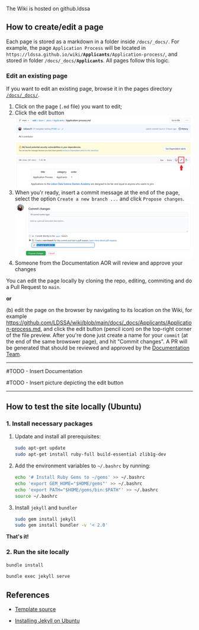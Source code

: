 
The Wiki is hosted on github.ldssa

## How to create/edit a page

Each page is stored as a markdown in a folder inside `/docs/_docs/`. For example, the page `Application Process` will be located in `https://ldssa.github.io/wiki/`**`Applicants`**`/Application-process/`, and stored in folder `/docs/_docs/`**`Applicants`**. All pages follow this logic.

### Edit an existing page

If you want to edit an existing page, browse it in the pages directory [`/docs/_docs/`](https://github.com/LDSSA/wiki/tree/main/docs/_docs).

1. Click on the page (`.md` file) you want to edit;
1. Click the edit button
![](docs/images/edit_page.png)
1. When you'r ready, insert a commit message at the end of the page, select the option `Create a new branch ...` and click `Propose changes`.
![](docs/images/propose_changes.png)
1. Someone from the Documentation AOR will review and approve your changes

You can edit the page locally by cloning the repo, editing, commiting and do a Pull Request to `main`.

**or**

(b) edit the page on the browser by navigating to its location on the Wiki, for example https://github.com/LDSSA/wiki/blob/main/docs/_docs/Applicants/Application-process.md, and click the edit button (pencil icon) on the top-right corner of the file preview. After you're done just create a name for your `commit` (at the end of the same browswer page), and hit "Commit changes". A PR will be generated that should be reviewed and approved by the [Documentation Team](https://github.com/orgs/LDSSA/teams/documentation).

---

#TODO - Insert Documentation

#TODO - Insert picture depicting the edit button

---

## How to test the site locally (Ubuntu)

### **1. Install necessary packages**

1. Update and install all prerequisites:

    ```bash
    sudo apt-get update
    sudo apt-get install ruby-full build-essential zlib1g-dev
    ```

1. Add the environment variables to `~/.bashrc` by running:

    ```bash
    echo '# Install Ruby Gems to ~/gems' >> ~/.bashrc
    echo 'export GEM_HOME="$HOME/gems"' >> ~/.bashrc
    echo 'export PATH="$HOME/gems/bin:$PATH"' >> ~/.bashrc
    source ~/.bashrc
    ```

1. Install `jekyll` and `bundler`

    ```bash
    sudo gem install jekyll
    sudo gem install bundler -v '< 2.0'
    ```

**That's it!**

### **2. Run the site locally**

```bash
bundle install
```

```bash
bundle exec jekyll serve
```

## References

- [Template source](https://github.com/CloudCannon/edition-jekyll-template)

- [Installing Jekyll on Ubuntu](https://jekyllrb.com/docs/installation/ubuntu/)